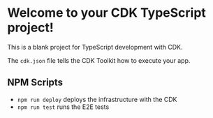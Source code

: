 # Welcome to your CDK TypeScript project!

This is a blank project for TypeScript development with CDK.

The `cdk.json` file tells the CDK Toolkit how to execute your app.

## NPM Scripts

 * `npm run deploy` deploys the infrastructure with the CDK 
 * `npm run test` runs the E2E tests